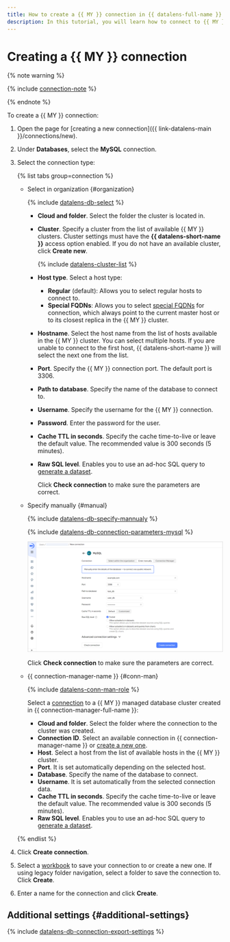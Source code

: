 ```yaml
---
title: How to create a {{ MY }} connection in {{ datalens-full-name }}
description: In this tutorial, you will learn how to connect to {{ MY }} in {{ datalens-full-name }}.
---
```


# Creating a {{ MY }} connection



{% note warning %}

{% include [connection-note](../../../_includes/datalens/datalens-connection-note.md) %}

{% endnote %}


To create a {{ MY }} connection:

1. Open the page for [creating a new connection]({{ link-datalens-main }}/connections/new).
1. Under **Databases**, select the **MySQL** connection.


1. Select the connection type:

   {% list tabs group=connection %}

   - Select in organization {#organization}

     {% include [datalens-db-select](../../../_includes/datalens/datalens-db-select.md) %}

     * **Cloud and folder**. Select the folder the cluster is located in.
     * **Cluster**. Specify a cluster from the list of available {{ MY }} clusters. Cluster settings must have the **{{ datalens-short-name }}** access option enabled. If you do not have an available cluster, click **Create new**.

       {% include [datalens-cluster-list](../../../_includes/datalens/datalens-cluster-list.md) %}

     * **Host type**. Select a host type:

       * **Regular** (default): Allows you to select regular hosts to connect to.
       * **Special FQDNs**: Allows you to select [special FQDNs](../../../managed-mysql/operations/connect.md#special-fqdns) for connection, which always point to the current master host or to its closest replica in the {{ MY }} cluster.

     * **Hostname**. Select the host name from the list of hosts available in the {{ MY }} cluster. You can select multiple hosts. If you are unable to connect to the first host, {{ datalens-short-name }} will select the next one from the list.
     * **Port**. Specify the {{ MY }} connection port. The default port is 3306.
     * **Path to database**. Specify the name of the database to connect to.
     * **Username**. Specify the username for the {{ MY }} connection.
     * **Password**. Enter the password for the user.
     * **Cache TTL in seconds**. Specify the cache time-to-live or leave the default value. The recommended value is 300 seconds (5 minutes).
     * **Raw SQL level**. Enables you to use an ad-hoc SQL query to [generate a dataset](../../dataset/settings.md#sql-request-in-datatset).

       Click **Check connection** to make sure the parameters are correct.

   - Specify manually {#manual}

     {% include [datalens-db-specify-mannualy](../../../_includes/datalens/datalens-db-specify-mannualy.md) %}

     {% include [datalens-db-connection-parameters-mysql](../../../_includes/datalens/datalens-db-connection-parameters-mysql.md) %}

     ![image](../../../_assets/datalens/operations/connection/connection-mysql.png)

     Click **Check connection** to make sure the parameters are correct.

   - {{ connection-manager-name }} {#conn-man}

     {% include [datalens-conn-man-role](../../../_includes/datalens/datalens-conn-man-role.md) %}

     Select a [connection](../../../metadata-hub/concepts/connection-manager.md) to a {{ MY }} managed database cluster created in {{ connection-manager-full-name }}:

     * **Cloud and folder**. Select the folder where the connection to the cluster was created.
     * **Connection ID**. Select an available connection in {{ connection-manager-name }} or [create a new one](../../../metadata-hub/operations/create-connection.md).
     * **Host**. Select a host from the list of available hosts in the {{ MY }} cluster.
     * **Port**. It is set automatically depending on the selected host.
     * **Database**. Specify the name of the database to connect.
     * **Username**. It is set automatically from the selected connection data.
     * **Cache TTL in seconds**. Specify the cache time-to-live or leave the default value. The recommended value is 300 seconds (5 minutes).
     * **Raw SQL level**. Enables you to use an ad-hoc SQL query to [generate a dataset](../../dataset/settings.md#sql-request-in-datatset).

   {% endlist %}


1. Click **Create connection**.


1. Select a [workbook](../../workbooks-collections/index.md) to save your connection to or create a new one. If using legacy folder navigation, select a folder to save the connection to. Click **Create**.


1. Enter a name for the connection and click **Create**.



## Additional settings {#additional-settings}

{% include [datalens-db-connection-export-settings](../../../_includes/datalens/operations/datalens-db-connection-export-settings.md) %}
